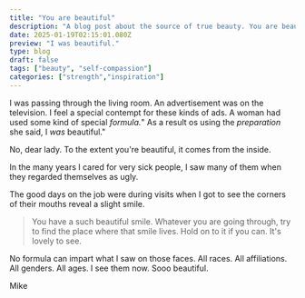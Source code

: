 ```yaml
---
title: "You are beautiful"
description: "A blog post about the source of true beauty. You are beautiful. You don't need anything special."
date: 2025-01-19T02:15:01.080Z
preview: "I was beautiful."
type: blog
draft: false
tags: ["beauty", "self-compassion"]
categories: ["strength","inspiration"]
---
```

I was passing through the living room. An advertisement was on the television. I feel a special contempt for these kinds of ads. A woman had used some kind of special *formula.*" As a result os using the *preparation* she said, I *was* beautiful."

No, dear lady. To the extent you're beautiful, it comes from the inside. 

In the many years I cared for very sick people, I saw many of them when they regarded themselves as ugly. 

The good days on the job were during visits when I got to see the corners of their mouths reveal a slight smile. 

>You have a such beautiful smile. Whatever you are going through, try to find the place where that smile lives. Hold on to it if you can. It's lovely to see.

No formula can impart what I saw on those faces. All races. All affiliations. All genders. All ages. I see them now. Sooo beautiful. 

Mike